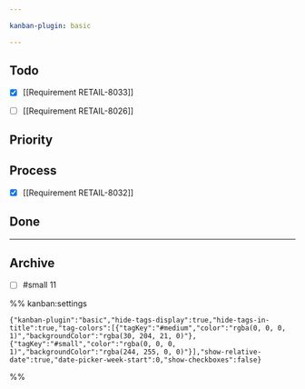 ```yaml
---

kanban-plugin: basic

---
```


## Todo

- [x] [[Requirement RETAIL-8033]]
- [ ] [[Requirement RETAIL-8026]]


## Priority



## Process

- [x] [[Requirement RETAIL-8032]]


## Done



***

## Archive

- [ ] #small 11

%% kanban:settings
```
{"kanban-plugin":"basic","hide-tags-display":true,"hide-tags-in-title":true,"tag-colors":[{"tagKey":"#medium","color":"rgba(0, 0, 0, 1)","backgroundColor":"rgba(30, 204, 21, 0)"},{"tagKey":"#small","color":"rgba(0, 0, 0, 1)","backgroundColor":"rgba(244, 255, 0, 0)"}],"show-relative-date":true,"date-picker-week-start":0,"show-checkboxes":false}
```
%%